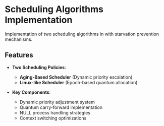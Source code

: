 # Scheduling Algorithms Implementation


Implementation of two scheduling algorithms in with starvation prevention mechanisms.

## Features

- **Two Scheduling Policies**:
  - **Aging-Based Scheduler** (Dynamic priority escalation)
  - **Linux-like Scheduler** (Epoch-based quantum allocation)

- **Key Components**:
  - Dynamic priority adjustment system
  - Quantum carry-forward implementation
  - NULL process handling strategies
  - Context switching optimizations

